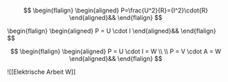 ``` ad-
```

$$
\begin{flalign}
\begin{aligned}
 P=\frac{U^2}{R}={I^2}\cdot{R}
\end{aligned}&&
\end{flalign}
$$


\begin{flalign}
\begin{aligned}
 P = U \cdot I
\end{aligned}&&
\end{flalign}
$$

$$
\begin{flalign}
\begin{aligned}
 P = U \cdot I = W
\\
\\
 P = V \cdot A = W
\end{aligned}&&
\end{flalign}
$$

![[Elektrische Arbeit W]]
